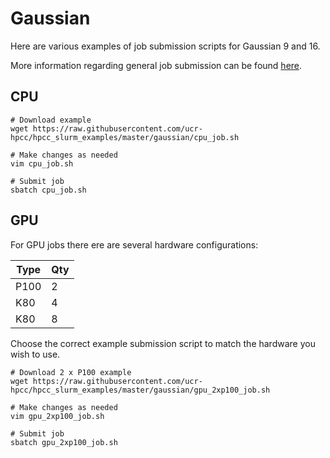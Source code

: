 # Gaussian

Here are various examples of job submission scripts for Gaussian 9 and 16.

More information regarding general job submission can be found [here](https://hpcc.ucr.edu/manuals/hpc_cluster/jobs/#submitting-jobs).

## CPU

```
# Download example
wget https://raw.githubusercontent.com/ucr-hpcc/hpcc_slurm_examples/master/gaussian/cpu_job.sh

# Make changes as needed
vim cpu_job.sh

# Submit job
sbatch cpu_job.sh
```

## GPU

For GPU jobs there ere are several hardware configurations:

| Type | Qty |
------|------
| P100 | 2 |
| K80 | 4 |
| K80 | 8 |

Choose the correct example submission script to match the hardware you wish to use.

```
# Download 2 x P100 example
wget https://raw.githubusercontent.com/ucr-hpcc/hpcc_slurm_examples/master/gaussian/gpu_2xp100_job.sh

# Make changes as needed
vim gpu_2xp100_job.sh

# Submit job
sbatch gpu_2xp100_job.sh
```
